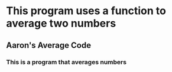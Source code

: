 This program uses a function to average two numbers 
==================================================

## Aaron's Average Code

### This is a program that averages numbers

